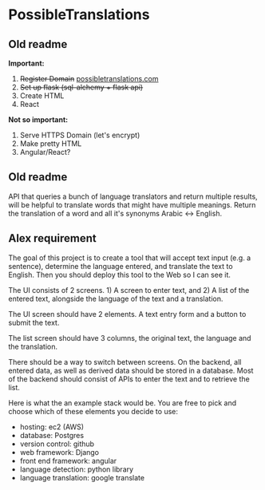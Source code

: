 # PossibleTranslations

## Old readme
**Important:**
1. ~~Register Domain~~ [possibletranslations.com](possibletranslations.com)
2. ~~Set up flask (sql-alchemy + flask api)~~
3. Create HTML
4. React

**Not so important:**
1. Serve HTTPS Domain (let's encrypt)
2. Make pretty HTML
3. Angular/React?

## Old readme
API that queries a bunch of language translators and return multiple results, will be helpful to translate words that might have multiple meanings.
Return the translation of a word and all it's synonyms Arabic &lt;-> English.

## Alex requirement
The goal of this project is to create a tool that will accept text input (e.g. a sentence), determine the language entered, and translate the text to English. Then you should deploy this tool to the Web so I can see it.

The UI consists of 2 screens. 1) A screen to enter text, and 2) A list of the entered text, alongside the language of the text and a translation.

The UI screen should have 2 elements. A text entry form and a button to submit the text.

The list screen should have 3 columns, the original text, the language and the translation.

There should be a way to switch between screens.
On the backend, all entered data, as well as derived data should be stored in a database. Most of the backend should consist of APIs to enter the text and to retrieve the list.

Here is what the an example stack would be. You are free to pick and choose which of these elements you decide to use:

* hosting: ec2 (AWS)
* database: Postgres
* version control: github
* web framework: Django
* front end framework: angular
* language detection: python library
* language translation: google translate

